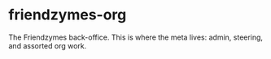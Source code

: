 # friendzymes-org
The Friendzymes back-office. This is where the meta lives: admin, steering, and assorted org work.
